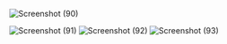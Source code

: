 ![Screenshot (90)](https://user-images.githubusercontent.com/79981696/158993607-597840da-d0f6-4635-973c-45328f56c6d3.png)

![Screenshot (91)](https://user-images.githubusercontent.com/79981696/158993803-71044eeb-e292-4a42-a665-7554f87542f0.png)
![Screenshot (92)](https://user-images.githubusercontent.com/79981696/158993811-a15b3866-b3d0-42ab-ad45-a6e781a23d6f.png)
![Screenshot (93)](https://user-images.githubusercontent.com/79981696/158993818-b88be9de-92aa-4b5d-ad90-7f5eda335a07.png)
